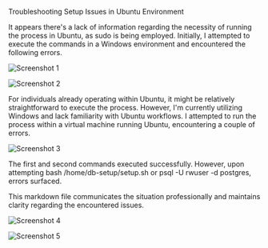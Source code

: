 Troubleshooting Setup Issues in Ubuntu Environment

It appears there's a lack of information regarding the necessity of running the process in Ubuntu, as sudo is being employed. Initially, I attempted to execute the commands in a Windows environment and encountered the following errors.

![Screenshot 1](https://github.com/Dani025a/Danijel_System_Intergration/blob/main/04_c_db_granular_access_integration/Sk%C3%A6rmbillede%202024-03-06%20193613.png?raw=true)

![Screenshot 2](https://github.com/Dani025a/Danijel_System_Intergration/blob/main/04_c_db_granular_access_integration/Sk%C3%A6rmbillede%202024-03-06%20193654.png?raw=true)

For individuals already operating within Ubuntu, it might be relatively straightforward to execute the process. However, I'm currently utilizing Windows and lack familiarity with Ubuntu workflows. I attempted to run the process within a virtual machine running Ubuntu, encountering a couple of errors.


![Screenshot 3](https://github.com/Dani025a/Danijel_System_Intergration/blob/main/04_c_db_granular_access_integration/Sk%C3%A6rmbillede%202024-03-06%20210350.png?raw=true)


The first and second commands executed successfully. However, upon attempting bash /home/db-setup/setup.sh or psql -U rwuser -d postgres, errors surfaced.

This markdown file communicates the situation professionally and maintains clarity regarding the encountered issues.

![Screenshot 4](https://github.com/Dani025a/Danijel_System_Intergration/blob/main/04_c_db_granular_access_integration/Sk%C3%A6rmbillede%202024-03-06%20210505.png?raw=true)

![Screenshot 5](https://github.com/Dani025a/Danijel_System_Intergration/blob/main/04_c_db_granular_access_integration/Sk%C3%A6rmbillede%202024-03-06%20210610.png?raw=true)
